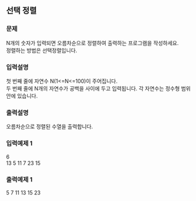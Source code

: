 ## 선택 정렬
### 문제
N개의 숫자가 입력되면 오름차순으로 정렬하여 출력하는 프로그램을 작성하세요.
<br>정렬하는 방법은 선택정렬입니다.

### 입력설명
첫 번째 줄에 자연수 N(1<=N<=100)이 주어집니다.<br>
두 번째 줄에 N개의 자연수가 공백을 사이에 두고 입력됩니다. 각 자연수는 정수형 범위 안에 
있습니다. 
### 출력설명
오름차순으로 정렬된 수열을 출력합니다.
### 입력예제 1       
6<br>
 13 5 11 7 23 15
### 출력예제 1
 5 7 11 13 15 23